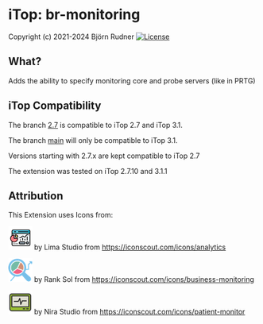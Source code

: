# iTop: br-monitoring

Copyright (c) 2021-2024 Björn Rudner
[![License](https://img.shields.io/github/license/rudnerbjoern/iTop-br-monitoring)](https://github.com/rudnerbjoern/iTop-br-monitoring/blob/main/LICENSE)

## What?

Adds the ability to specify monitoring core and probe servers (like in PRTG)

## iTop Compatibility

The branch [2.7](https://github.com/rudnerbjoern/iTop-br-monitoring/tree/itop/2.7) is compatible to iTop 2.7 and iTop 3.1.

The branch [main](https://github.com/rudnerbjoern/iTop-br-monitoring/tree/main) will only be compatible to iTop 3.1.

Versions starting with 2.7.x are kept compatible to iTop 2.7

The extension was tested on iTop 2.7.10 and 3.1.1

## Attribution

This Extension uses Icons from:

![Monitoring Device](br-monitoring/images/monitoringdevice.png) by Lima Studio from <https://iconscout.com/icons/analytics>

![Monitoring Probe](br-monitoring/images/monitoringprobe.png) by Rank Sol from <https://iconscout.com/icons/business-monitoring>

![Monitoring Core](br-monitoring/images/monitoringcore.png) by Nira Studio from <https://iconscout.com/icons/patient-monitor>
